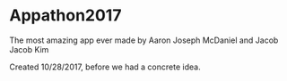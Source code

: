 # Appathon2017
The most amazing app ever made by Aaron Joseph McDaniel and Jacob Jacob Kim

Created 10/28/2017, before we had a concrete idea.
